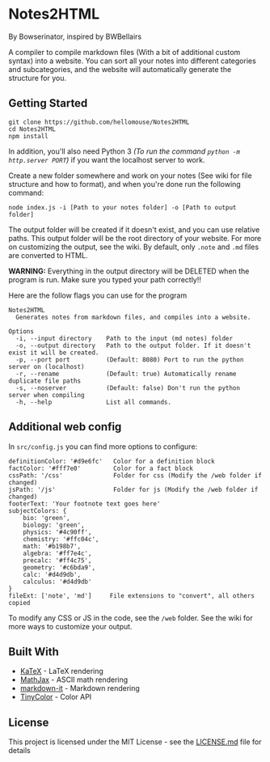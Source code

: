 # Notes2HTML
By Bowserinator, inspired by BWBellairs

A compiler to compile markdown files (With a bit of additional custom syntax) into a website. You can sort all your notes into different categories and subcategories, and the website will automatically generate the structure for you.

## Getting Started
```
git clone https://github.com/hellomouse/Notes2HTML
cd Notes2HTML
npm install
```

In addition, you'll also need Python 3    _(To run the command `python -m http.server PORT`)_ if you want the localhost server to work.

Create a new folder somewhere and work on your notes (See wiki for file structure and how to format), and when you're done run the following command:

```
node index.js -i [Path to your notes folder] -o [Path to output folder]
```
The output folder will be created if it doesn't exist, and you can use relative paths. This output folder will be the root directory of your website. For more on customizing the output, see the wiki. By default, only `.note` and `.md` files are
converted to HTML.

**WARNING:** Everything in the output directory will be DELETED when the program is run. Make sure you typed your path correctly!!

Here are the follow flags you can use for the program
```
Notes2HTML
  Generates notes from markdown files, and compiles into a website.

Options
  -i, --input directory    Path to the input (md notes) folder
  -o, --output directory   Path to the output folder. If it doesn't exist it will be created.
  -p, --port port          (Default: 8080) Port to run the python server on (localhost)
  -r, --rename             (Default: true) Automatically rename duplicate file paths
  -s, --noserver           (Default: false) Don't run the python server when compiling
  -h, --help               List all commands.
```



## Additional web config
In `src/config.js` you can find more options to configure:
```
definitionColor: '#d9e6fc'   Color for a definition block
factColor: '#fff7e0'         Color for a fact block
cssPath: '/css'              Folder for css (Modify the /web folder if changed)
jsPath: '/js'                Folder for js (Modify the /web folder if changed)
footerText: 'Your footnote text goes here'
subjectColors: {
    bio: 'green',
    biology: 'green',
    physics: '#4c90ff',
    chemistry: '#ffc04c',
    math: '#b198b7',
    algebra: '#ff7e4c',
    precalc: '#ff4c75',
    geometry: '#c6bda9',
    calc: '#d4d9db',
    calculus: '#d4d9db'
}
fileExt: ['note', 'md']     File extensions to "convert", all others copied
```

To modify any CSS or JS in the code, see the `/web` folder. See the wiki for more ways to customize your output.

## Built With

* [KaTeX](https://katex.org/docs/api.html) - LaTeX rendering
* [MathJax](https://www.mathjax.org/) - ASCII math rendering
* [markdown-it](https://www.npmjs.com/package/markdown-it) - Markdown rendering
* [TinyColor](https://github.com/bgrins/TinyColor) - Color API


## License

This project is licensed under the MIT License - see the [LICENSE.md](LICENSE.md) file for details